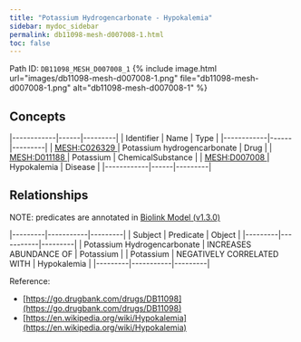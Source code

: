 ```yaml
---
title: "Potassium Hydrogencarbonate - Hypokalemia"
sidebar: mydoc_sidebar
permalink: db11098-mesh-d007008-1.html
toc: false 
---
```



Path ID: `DB11098_MESH_D007008_1`
{% include image.html url="images/db11098-mesh-d007008-1.png" file="db11098-mesh-d007008-1.png" alt="db11098-mesh-d007008-1" %}

## Concepts

|------------|------|---------|
| Identifier | Name | Type    |
|------------|------|---------|
| <a href="https://identifiers.org/MESH:C026329">MESH:C026329 </a> | Potassium hydrogencarbonate | Drug |
| <a href="https://identifiers.org/MESH:D011188">MESH:D011188 </a> | Potassium | ChemicalSubstance |
| <a href="https://identifiers.org/MESH:D007008">MESH:D007008 </a> | Hypokalemia | Disease |
|------------|------|---------|

## Relationships


NOTE: predicates are annotated in <a href="https://github.com/biolink/biolink-model/releases/tag/v1.3.0">Biolink Model (v1.3.0)</a>

|---------|-----------|---------|
| Subject | Predicate | Object  |
|---------|-----------|---------|
| Potassium Hydrogencarbonate | INCREASES ABUNDANCE OF | Potassium |
| Potassium | NEGATIVELY CORRELATED WITH | Hypokalemia |
|---------|-----------|---------|

Reference: 
  - [https://go.drugbank.com/drugs/DB11098](https://go.drugbank.com/drugs/DB11098)
  - [https://en.wikipedia.org/wiki/Hypokalemia](https://en.wikipedia.org/wiki/Hypokalemia)
